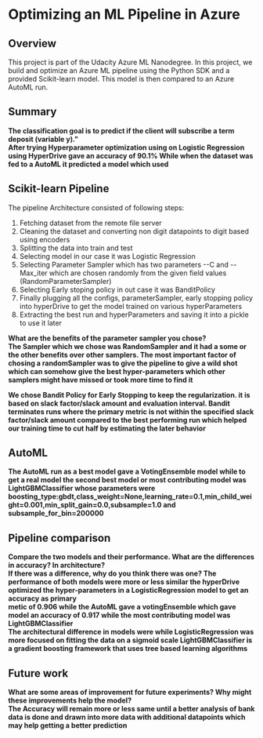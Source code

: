 # Optimizing an ML Pipeline in Azure

## Overview
This project is part of the Udacity Azure ML Nanodegree.
In this project, we build and optimize an Azure ML pipeline using the Python SDK and a provided Scikit-learn model.
This model is then compared to an Azure AutoML run.

## Summary
**The classification goal is to predict if the client will subscribe a term deposit (variable y)."**
<br>
**After trying Hyperparameter optimization using on Logistic Regression using HyperDrive gave an accuracy of 90.1%
  While when the dataset was fed to a AutoML it predicted a model which used**

## Scikit-learn Pipeline
The pipeline Architecture consisted of following steps:
1. Fetching dataset from the remote file server
2. Cleaning the dataset and converting non digit datapoints to digit based using encoders
3. Splitting the data into train and test 
4. Selecting model in our case it was Logistic Regression
5. Selecting Parameter Sampler which has two parameters --C and --Max_iter which are chosen randomly from the given field values (RandomParameterSampler)
6. Selecting Early stoping policy in out case it was BanditPolicy
7. Finally plugging all the configs, parameterSampler, early stopping policy into hyperDrive to get the model trained on various hyperParameters
8. Extracting the best run and hyperParameters and saving it into a pickle to use it later

**What are the benefits of the parameter sampler you chose?<br>
The Sampler which we chose was RandomSampler and it had a some or the other benefits over other samplers.
The most important factor of chosing a randomSampler was to give the pipeline to give a wild shot which can somehow give the best hyper-parameters
which other samplers might have missed or took more time to find it**

**We chose Bandit Policy for Early Stopping to keep the regularization.
it is based on slack factor/slack amount and evaluation interval. Bandit terminates runs where the primary metric is not within the specified slack factor/slack amount compared to the best performing run which helped our training time to cut half by estimating the later behavior**

## AutoML
**The AutoML run as a best model gave a VotingEnsemble model while to get a real model the second best model or most contributing model was
LightGBMClassifier whose parameters were 
boosting_type:gbdt,class_weight=None,learning_rate=0.1,min_child_weight=0.001,min_split_gain=0.0,subsample=1.0 and subsample_for_bin=200000**

## Pipeline comparison
**Compare the two models and their performance. What are the differences in accuracy? In architecture? <br> If there was a difference, why do you think there was one?
The performance of both models were more or less similar the hyperDrive optimized the hyper-parameters in a LogisticRegression model to get an accuracy as primary <br>
metic of 0.906 while the AutoML gave a votingEnsemble which gave model an accuracy of 0.917 while the most contributing model was LightGBMClassifier<br>
The architectural difference in models were while LogisticRegression was more focused on fitting the data on a sigmoid scale LightGBMClassifier is a gradient boosting framework that uses tree based learning algorithms**

## Future work
**What are some areas of improvement for future experiments? Why might these improvements help the model? <br>
The Accuracy will remain more or less same until a better analysis of bank data is done and drawn into more data with additional datapoints which may help getting a better
prediction**


